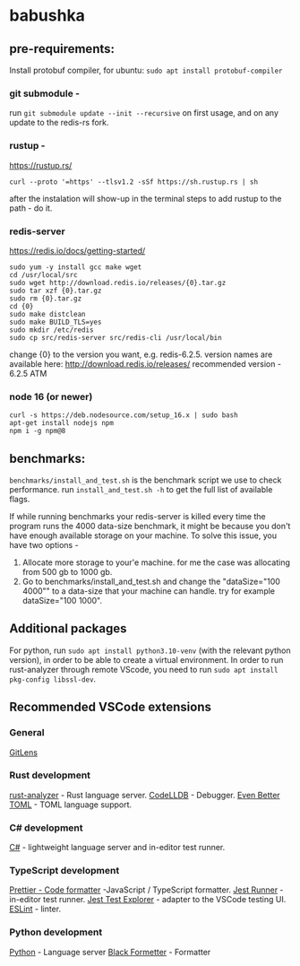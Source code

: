 # babushka

## pre-requirements:
Install protobuf compiler, for ubuntu:
`sudo apt install protobuf-compiler`

### git submodule -

run `git submodule update --init --recursive` on first usage, and on any update to the redis-rs fork.

### rustup -

https://rustup.rs/

```
curl --proto '=https' --tlsv1.2 -sSf https://sh.rustup.rs | sh
```

after the instalation will show-up in the terminal steps to add rustup to the path - do it.

### redis-server

https://redis.io/docs/getting-started/

```
sudo yum -y install gcc make wget
cd /usr/local/src
sudo wget http://download.redis.io/releases/{0}.tar.gz
sudo tar xzf {0}.tar.gz
sudo rm {0}.tar.gz
cd {0}
sudo make distclean
sudo make BUILD_TLS=yes
sudo mkdir /etc/redis
sudo cp src/redis-server src/redis-cli /usr/local/bin
```

change {0} to the version you want, e.g. redis-6.2.5. version names are available here: http://download.redis.io/releases/
recommended version - 6.2.5 ATM

### node 16 (or newer)

```
curl -s https://deb.nodesource.com/setup_16.x | sudo bash
apt-get install nodejs npm
npm i -g npm@8
```

## benchmarks:

`benchmarks/install_and_test.sh` is the benchmark script we use to check performance. run `install_and_test.sh -h` to get the full list of available flags.

If while running benchmarks your redis-server is killed every time the program runs the 4000 data-size benchmark, it might be because you don't have enough available storage on your machine.
To solve this issue, you have two options -

1. Allocate more storage to your'e machine. for me the case was allocating from 500 gb to 1000 gb.
2. Go to benchmarks/install_and_test.sh and change the "dataSize="100 4000"" to a data-size that your machine can handle. try for example dataSize="100 1000".

## Additional packages

For python, run `sudo apt install python3.10-venv` (with the relevant python version), in order to be able to create a virtual environment.
In order to run rust-analyzer through remote VScode, you need to run `sudo apt install pkg-config libssl-dev`.

## Recommended VSCode extensions

### General

[GitLens](https://marketplace.visualstudio.com/items?itemName=eamodio.gitlens)

### Rust development

[rust-analyzer](https://marketplace.visualstudio.com/items?itemName=rust-lang.rust-analyzer) - Rust language server.
[CodeLLDB](https://marketplace.visualstudio.com/items?itemName=vadimcn.vscode-lldb) - Debugger.
[Even Better TOML](https://marketplace.visualstudio.com/items?itemName=tamasfe.even-better-toml) - TOML language support.

### C# development

[C#](https://marketplace.visualstudio.com/items?itemName=ms-dotnettools.csharp) - lightweight language server and in-editor test runner.

### TypeScript development

[Prettier - Code formatter](https://marketplace.visualstudio.com/items?itemName=esbenp.prettier-vscode) -JavaScript / TypeScript formatter.
[Jest Runner](https://marketplace.visualstudio.com/items?itemName=firsttris.vscode-jest-runner) - in-editor test runner.
[Jest Test Explorer](https://marketplace.visualstudio.com/items?itemName=kavod-io.vscode-jest-test-adapter) - adapter to the VSCode testing UI.
[ESLint](https://marketplace.visualstudio.com/items?itemName=dbaeumer.vscode-eslint) - linter.

### Python development

[Python](https://marketplace.visualstudio.com/items?itemName=ms-python.python) - Language server
[Black Formetter](https://marketplace.visualstudio.com/items?itemName=ms-python.black-formatter) - Formatter
